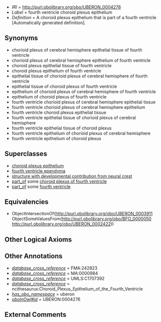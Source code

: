  * *IRI* = http://purl.obolibrary.org/obo/UBERON_0004276
 * *Label* = fourth ventricle choroid plexus epithelium
 * *Definition* = A choroid plexus epithelium that is part of a fourth ventricle [Automatically generated definition].

## Synonyms

 * chorioid plexus of cerebral hemisphere epithelial tissue of fourth ventricle
 * chorioid plexus of cerebral hemisphere epithelium of fourth ventricle
 * choroid plexus epithelial tissue of fourth ventricle
 * choroid plexus epithelium of fourth ventricle
 * epithelial tissue of chorioid plexus of cerebral hemisphere of fourth ventricle
 * epithelial tissue of choroid plexus of fourth ventricle
 * epithelium of chorioid plexus of cerebral hemisphere of fourth ventricle
 * epithelium of choroid plexus of fourth ventricle
 * fourth ventricle chorioid plexus of cerebral hemisphere epithelial tissue
 * fourth ventricle chorioid plexus of cerebral hemisphere epithelium
 * fourth ventricle choroid plexus epithelial tissue
 * fourth ventricle epithelial tissue of chorioid plexus of cerebral hemisphere
 * fourth ventricle epithelial tissue of choroid plexus
 * fourth ventricle epithelium of chorioid plexus of cerebral hemisphere
 * fourth ventricle epithelium of choroid plexus

## Superclasses

 * [choroid plexus epithelium](../../UBERON/11/UBERON_0003911.md)
 * [fourth ventricle ependyma](../../UBERON/44/UBERON_0004644.md)
 * [structure with developmental contribution from neural crest](../../UBERON/14/UBERON_0010314.md)
 * [part_of](../../BFO/50/BFO_0000050.md) some [choroid plexus of fourth ventricle](../../UBERON/90/UBERON_0002290.md)
 * [part_of](../../BFO/50/BFO_0000050.md) some [fourth ventricle](../../UBERON/22/UBERON_0002422.md)

## Equivalencies

 * ObjectIntersectionOf(<http://purl.obolibrary.org/obo/UBERON_0003911> ObjectSomeValuesFrom(<http://purl.obolibrary.org/obo/BFO_0000050> <http://purl.obolibrary.org/obo/UBERON_0002422>))

## Other Logical Axioms


## Other Annotations

 * *[database_cross_reference](../../ef/oboInOwl#hasDbXref.md)* = FMA:242823
 * *[database_cross_reference](../../ef/oboInOwl#hasDbXref.md)* = MA:0000984
 * *[database_cross_reference](../../ef/oboInOwl#hasDbXref.md)* = UMLS:C1707392
 * *[database_cross_reference](../../ef/oboInOwl#hasDbXref.md)* = ncithesaurus:Choroid_Plexus_Epithelium_of_the_Fourth_Ventricle
 * *[has_obo_namespace](../../ce/oboInOwl#hasOBONamespace.md)* = uberon
 * *[oboInOwl#id](../../id/oboInOwl#id.md)* = UBERON:0004276

## External Comments

